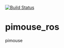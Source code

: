 [![Build Status](https://travis-ci.org/DaisukeUra/pimouse_ros.svg?branch=master)](https://travis-ci.org/DaisukeUra/pimouse_ros)

# pimouse_ros
pimouse

